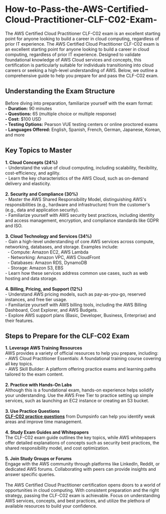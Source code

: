 # How-to-Pass-the-AWS-Certified-Cloud-Practitioner-CLF-C02-Exam-
The AWS Certified Cloud Practitioner CLF-C02 exam is an excellent starting point for anyone looking to build a career in cloud computing, regardless of prior IT experience. 
The AWS Certified Cloud Practitioner CLF-C02 exam is an excellent starting point for anyone looking to build a career in cloud computing, regardless of prior IT experience. Designed to validate foundational knowledge of AWS Cloud services and concepts, this certification is particularly suitable for individuals transitioning into cloud careers or seeking a high-level understanding of AWS. Below, we outline a comprehensive guide to help you prepare for and pass the CLF-C02 exam.&nbsp;&nbsp;<br />
<h2>
	Understanding the Exam Structure
</h2>
Before diving into preparation, familiarize yourself with the exam format:&nbsp;&nbsp;<br />
<strong>- Duration:</strong> 90 minutes&nbsp;&nbsp;<br />
<strong>- Questions:</strong> 65 (multiple choice or multiple response)&nbsp;&nbsp;<br />
<strong>- Cost:</strong> $100 USD&nbsp;&nbsp;<br />
<strong>- Testing Options:</strong> Pearson VUE testing centers or online proctored exams&nbsp;&nbsp;<br />
<strong>- Languages Offered:</strong> English, Spanish, French, German, Japanese, Korean, and more&nbsp;&nbsp;<br />
<h2>
	Key Topics to Master&nbsp;&nbsp;
</h2>
<strong>1. Cloud Concepts (24%)&nbsp;</strong>&nbsp;<br />
- Understand the value of cloud computing, including scalability, flexibility, cost-efficiency, and agility.&nbsp;&nbsp;<br />
- Learn the key characteristics of the AWS Cloud, such as on-demand delivery and elasticity.&nbsp;&nbsp;<br />
<br />
<strong>2. Security and Compliance (30%)&nbsp;&nbsp;</strong><br />
- Master the AWS Shared Responsibility Model, distinguishing AWS's responsibilities (e.g., hardware and infrastructure) from the customer's (e.g., data and application security).&nbsp;&nbsp;<br />
- Familiarize yourself with AWS security best practices, including identity and access management, encryption, and compliance standards like GDPR and ISO.&nbsp;&nbsp;<br />
<br />
<strong>3. Cloud Technology and Services (34%)&nbsp;</strong>&nbsp;<br />
- Gain a high-level understanding of core AWS services across compute, networking, databases, and storage. Examples include:&nbsp;&nbsp;<br />
&nbsp; - Compute: Amazon EC2, AWS Lambda&nbsp;&nbsp;<br />
&nbsp; - Networking: Amazon VPC, AWS CloudFront&nbsp;&nbsp;<br />
&nbsp; - Databases: Amazon RDS, DynamoDB&nbsp;&nbsp;<br />
&nbsp; - Storage: Amazon S3, EBS&nbsp;&nbsp;<br />
- Learn how these services address common use cases, such as web hosting and data storage.&nbsp;&nbsp;<br />
<br />
<strong>4. Billing, Pricing, and Support (12%)&nbsp;&nbsp;</strong><br />
- Understand AWS pricing models, such as pay-as-you-go, reserved instances, and free tier usage.&nbsp;&nbsp;<br />
- Familiarize yourself with AWS billing tools, including the AWS Billing Dashboard, Cost Explorer, and AWS Budgets.&nbsp;&nbsp;<br />
- Explore AWS support plans (Basic, Developer, Business, Enterprise) and their features.&nbsp;&nbsp;<br />
<h2>
	Steps to Prepare for the CLF-C02 Exam&nbsp;&nbsp;
</h2>
<strong>1. Leverage AWS Training Resources&nbsp;&nbsp;</strong><br />
AWS provides a variety of official resources to help you prepare, including:&nbsp;&nbsp;<br />
- AWS Cloud Practitioner Essentials: A foundational training course covering all key topics.&nbsp;&nbsp;<br />
- AWS Skill Builder: A platform offering practice exams and learning paths tailored to the exam content.&nbsp;&nbsp;<br />
<br />
<strong>2. Practice with Hands-On Labs&nbsp;</strong>&nbsp;<br />
Although this is a foundational exam, hands-on experience helps solidify your understanding. Use the AWS Free Tier to practice setting up simple services, such as launching an EC2 instance or creating an S3 bucket.&nbsp;&nbsp;<br />
<br />
<strong>3. Use Practice Questions&nbsp;&nbsp;</strong><br />
<strong><a href="https://www.dumpsinfo.com/exam/clf-c02/" target="_blank">CLF-C02 practice questions</a></strong> from Dumpsinfo can help you identify weak areas and improve time management.&nbsp;<br />
<br />
<strong>4. Study Exam Guides and Whitepapers&nbsp;</strong>&nbsp;<br />
The CLF-C02 exam guide outlines the key topics, while AWS whitepapers offer detailed explanations of concepts such as security best practices, the shared responsibility model, and cost optimization.&nbsp;&nbsp;<br />
<br />
<strong>5. Join Study Groups or Forums</strong>&nbsp;&nbsp;<br />
Engage with the AWS community through platforms like LinkedIn, Reddit, or dedicated AWS forums. Collaborating with peers can provide insights and answer specific queries.&nbsp;&nbsp;<br />
<br />
The AWS Certified Cloud Practitioner certification opens doors to a world of opportunities in cloud computing. With consistent preparation and the right strategy, passing the CLF-C02 exam is achievable. Focus on understanding AWS services, concepts, and best practices, and utilize the plethora of available resources to build your confidence.&nbsp;&nbsp;<br />
